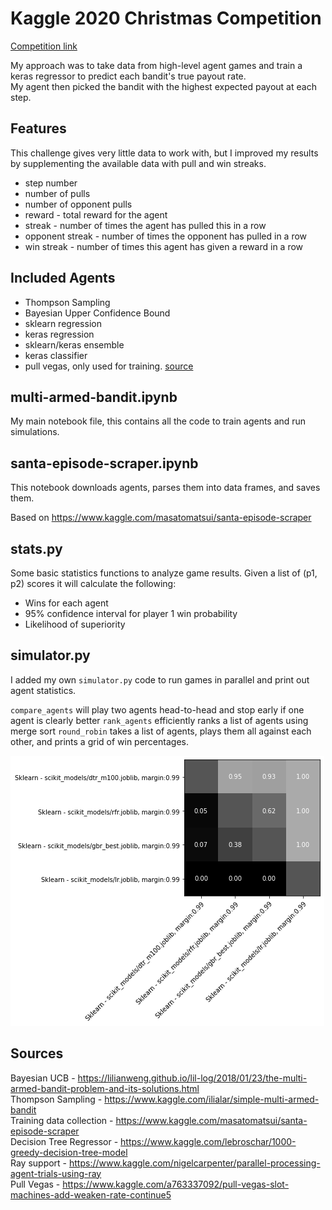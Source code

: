 # Kaggle 2020 Christmas Competition
[Competition link](https://www.kaggle.com/c/santa-2020/overview)

My approach was to take data from high-level agent games and train a keras regressor to predict each bandit's true payout rate.  
My agent then picked the bandit with the highest expected payout at each step.

## Features
This challenge gives very little data to work with, but I improved my results by supplementing the available data with pull and win streaks.

- step number
- number of pulls
- number of opponent pulls
- reward - total reward for the agent
- streak - number of times the agent has pulled this in a row
- opponent streak - number of times the opponent has pulled in a row
- win streak - number of times this agent has given a reward in a row

## Included Agents
- Thompson Sampling
- Bayesian Upper Confidence Bound
- sklearn regression
- keras regression
- sklearn/keras ensemble
- keras classifier
- pull vegas, only used for training. [source]( https://www.kaggle.com/a763337092/pull-vegas-slot-machines-add-weaken-rate-continue5)

## multi-armed-bandit.ipynb
My main notebook file, this contains all the code to train agents and run simulations.

## santa-episode-scraper.ipynb
This notebook downloads agents, parses them into data frames, and saves them.

Based on https://www.kaggle.com/masatomatsui/santa-episode-scraper

## stats.py
Some basic statistics functions to analyze game results.
Given a list of (p1, p2) scores it will calculate the following:
- Wins for each agent
- 95% confidence interval for player 1 win probability
- Likelihood of superiority

## simulator.py
I added my own `simulator.py` code to run games in parallel and print out agent statistics.

`compare_agents` will play two agents head-to-head and stop early if one agent is clearly better
`rank_agents` efficiently ranks a list of agents using merge sort
`round_robin` takes a list of agents, plays them all against each other, and prints a grid of win percentages.

![round_robin](assets/round_robin.png)

## Sources
Bayesian UCB - https://lilianweng.github.io/lil-log/2018/01/23/the-multi-armed-bandit-problem-and-its-solutions.html  
Thompson Sampling - https://www.kaggle.com/ilialar/simple-multi-armed-bandit  
Training data collection - https://www.kaggle.com/masatomatsui/santa-episode-scraper  
Decision Tree Regressor - https://www.kaggle.com/lebroschar/1000-greedy-decision-tree-model  
Ray support - https://www.kaggle.com/nigelcarpenter/parallel-processing-agent-trials-using-ray  
Pull Vegas - https://www.kaggle.com/a763337092/pull-vegas-slot-machines-add-weaken-rate-continue5
   
